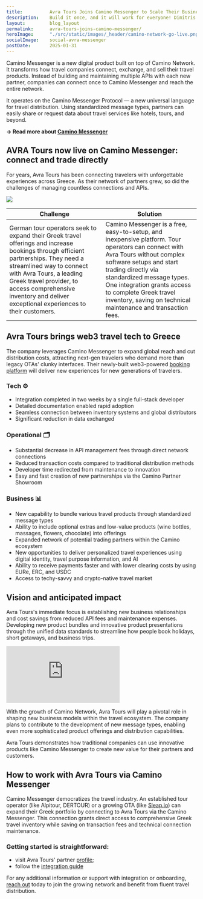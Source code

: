 ```yaml
---
title:          Avra Tours Joins Camino Messenger to Scale Their Business and Reduce Distribution Costs
description:    Build it once, and it will work for everyone! Dimitris Mylonas, Avra Tours
layout:         blog_layout
permalink:      avra-tours-joins-camino-messenger/
heroImage:      "./src/static/images/_header/camino-network-go-live.png"
socialImage:    social-avra-messenger
postDate:       2025-01-31
---
```


Camino Messenger is a new digital product built on top of Camino Network. It transforms how travel companies connect, exchange, and sell their travel products. Instead of building and maintaining multiple APIs with each new partner, companies can connect once to Camino Messenger and reach the entire network. 

It operates on the Camino Messenger Protocol — a new universal language for travel distribution. Using standardized message types, partners can easily share or request data about travel services like hotels, tours, and beyond.

**→ Read more about [Camino Messenger](https://camino.network/messenger/)**

## AVRA Tours now live on Camino Messenger: connect and trade directly

For years, Avra Tours has been connecting travelers with unforgettable experiences across Greece. As their network of partners grew, so did the challenges of managing countless connections and APIs.

![](/static/images/messenger-use-case-avra.png)

| Challenge | Solution |
|-----------|----------|
| German tour operators seek to expand their Greek travel offerings and increase bookings through efficient partnerships. They need a streamlined way to connect with Avra Tours, a leading Greek travel provider, to access comprehensive inventory and deliver exceptional experiences to their customers. | Camino Messenger is a free, easy-to-setup, and inexpensive platform. Tour operators can connect with Avra Tours without complex software setups and start trading directly via standardized message types. One integration grants access to complete Greek travel inventory, saving on technical maintenance and transaction fees. |

## Avra Tours brings web3 travel tech to Greece

The company leverages Camino Messenger to expand global reach and cut distribution costs, attracting next-gen travelers who demand more than legacy OTAs' clunky interfaces. Their newly-built web3-powered [booking platform](https://www.notion.so/Avra-Tours-Joins-Camino-Messenger-to-Scale-Their-Business-and-Reduce-Distribution-Costs-1836ba184e67802ba50acb34a8fd784d?pvs=21) will deliver new experiences for new generations of travelers.

### Tech ⚙️

- Integration completed in two weeks by a single full-stack developer
- Detailed documentation enabled rapid adoption
- Seamless connection between inventory systems and global distributors
- Significant reduction in data exchanged

### Operational 🗂

- Substantial decrease in API management fees through direct network connections
- Reduced transaction costs compared to traditional distribution methods
- Developer time redirected from maintenance to innovation
- Easy and fast creation of new partnerships via the Camino Partner Showroom

### Business 📊

- New capability to bundle various travel products through standardized message types
- Ability to include optional extras and low-value products (wine bottles, massages, flowers, chocolate) into offerings
- Expanded network of potential trading partners within the Camino ecosystem
- New opportunities to deliver personalized travel experiences using digital identity, travel purpose information, and AI
- Ability to receive payments faster and with lower clearing costs by using EURe, ERC, and USDC
- Access to techy-savvy and crypto-native travel market

## Vision and anticipated impact

Avra Tours's immediate focus is establishing new business relationships and cost savings from reduced API fees and maintenance expenses. Developing new product bundles and innovative product presentations through the unified data standards to streamline how people book holidays, short getaways, and business trips.

<div class="max-w-xl mx-auto">
    <div class="video-container">
        <iframe src="https://www.youtube-nocookie.com/embed/f4Og-0BxhLY" title="YouTube video player" frameborder="0" allow="accelerometer; autoplay; clipboard-write; encrypted-media; gyroscope; picture-in-picture" allowfullscreen></iframe>
    </div>
</div>

With the growth of Camino Network, Avra Tours will play a pivotal role in shaping new business models within the travel ecosystem. The company plans to contribute to the development of new message types, enabling even more sophisticated product offerings and distribution capabilities. 

Avra Tours demonstrates how traditional companies can use innovative products like Camino Messenger to create new value for their partners and customers.

## How to work with Avra Tours via Camino Messenger

Camino Messenger democratizes the travel industry. An established tour operator (like Alpitour, DERTOUR) or a growing OTA (like [Sleap.io](http://sleap.io/)) can expand their Greek portfolio by connecting to Avra Tours via the Camino Messenger. This connection grants direct access to comprehensive Greek travel inventory while saving on transaction fees and technical connection maintenance.

### Getting started is straightforward:
- visit Avra Tours' partner [profile](https://suite.camino.network/partners/AVRA%20Tours);
- follow the [integration guide](https://docs.camino.network/camino-messenger/bot/)

For any additional information or support with integration or onboarding, <a href="https://outlook.office365.com/book/CaminoNetworkDeepDive1hourSamAnke@chain4travel.com/">reach out</a> today to join the growing network and benefit from fluent travel distribution.
